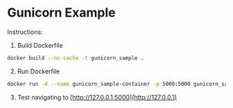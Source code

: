 # Gunicorn Example

Instructions:

1. Build Dockerfile
```sh
docker build --no-cache -t gunicorn_sample .
```

2. Run Dockerfile
```sh
docker run -d --name gunicorn_sample-container -p 5000:5000 gunicorn_sample:latest
```

3. Test navigating to [http://127.0.0.1:5000](http://127.0.0.1)